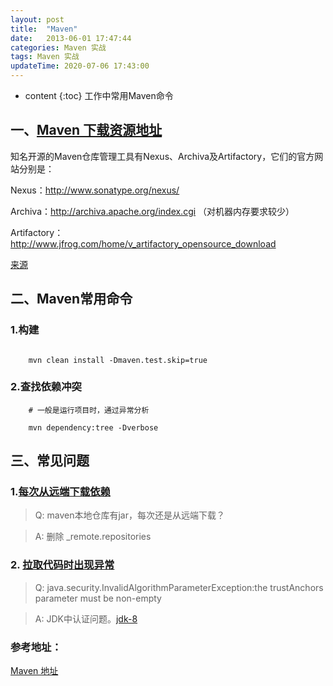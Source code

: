 ```yaml
---
layout: post
title:  "Maven"
date:   2013-06-01 17:47:44
categories: Maven 实战
tags: Maven 实战
updateTime: 2020-07-06 17:43:00
---
```


* content
{:toc}
工作中常用Maven命令

## 一、[Maven 下载资源地址](http://maven.apache.org/index.html)

知名开源的Maven仓库管理工具有Nexus、Archiva及Artifactory，它们的官方网站分别是：

Nexus：http://www.sonatype.org/nexus/

Archiva：http://archiva.apache.org/index.cgi  （对机器内存要求较少）

Artifactory：http://www.jfrog.com/home/v_artifactory_opensource_download

[来源](http://blog.sina.com.cn/s/blog_6925c03c0101f72c.html)

## 二、Maven常用命令

### 1.构建

```shell

	mvn clean install -Dmaven.test.skip=true

```


### 2.查找依赖冲突

```shell
	# 一般是运行项目时，通过异常分析
	
	mvn dependency:tree -Dverbose

```



## 三、常见问题

### 1.[每次从远端下载依赖](https://www.cnblogs.com/zhchy89/p/15045296.html)

> Q: maven本地仓库有jar，每次还是从远端下载？

> A: 删除 _remote.repositories



### 2. [拉取代码时出现异常](https://blog.csdn.net/fuleigang/article/details/121624599)

> Q: java.security.InvalidAlgorithmParameterException:the trustAnchors parameter must be non-empty

> A: JDK中认证问题。[jdk-8](https://www.oracle.com/java/technologies/javase/javase8-archive-downloads.html)

### 参考地址：

[Maven 地址](http://maven.apache.org/index.html)